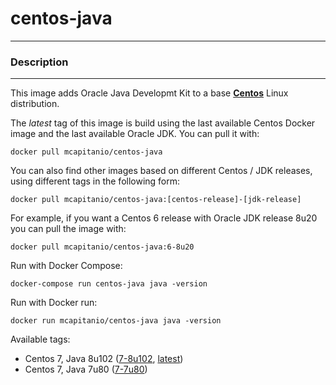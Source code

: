 # **centos-java**
___

### Description
___

This image adds Oracle Java Developmt Kit to a base [**Centos**](https://hub.docker.com/r/centos/centos/) Linux distribution.

The *latest* tag of this image is build using the last available Centos Docker image and the last available Oracle JDK.
You can pull it with:

    docker pull mcapitanio/centos-java


You can also find other images based on different Centos / JDK releases, using different tags in the following form:

    docker pull mcapitanio/centos-java:[centos-release]-[jdk-release]


For example, if you want a Centos 6 release with Oracle JDK release 8u20 you can pull the image with:

    docker pull mcapitanio/centos-java:6-8u20


Run with Docker Compose:

    docker-compose run centos-java java -version


Run with Docker run:

    docker run mcapitanio/centos-java java -version


Available tags:

- Centos 7, Java 8u102 ([7-8u102](https://github.com/mcapitanio/docker-centos-java/blob/7-8u102/Dockerfile), [latest](https://github.com/mcapitanio/docker-centos-java/blob/latest/Dockerfile))
- Centos 7, Java 7u80 ([7-7u80](https://github.com/mcapitanio/docker-centos-java/blob/7-7u80/Dockerfile))
